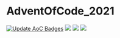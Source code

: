 # AdventOfCode_2021
[![Update AoC Badges](https://github.com/Kehvarl/AdventOfCode_2021/actions/workflows/main.yml/badge.svg?branch=main)](https://github.com/Kehvarl/AdventOfCode_2021/actions/workflows/main.yml)  ![](https://img.shields.io/badge/day%20📅-20-blue)  ![](https://img.shields.io/badge/stars%20⭐-36-yellow) ![](https://img.shields.io/badge/days%20completed-18-red)
